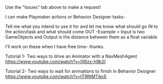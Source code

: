 Use the "Issues" tab above to make a request!

I can make Playmaker actions or Behavior Designer tasks-

Tell me what you intend to use it for and let me know what should go IN to the action/task and what should come OUT
  -Example = Input is two GameObjects and Output is the distance between them as a float variable
  
I'll work on these when I have free time- thanks.

Tutorial 1- Two ways to drive an Animator with a NavMeshAgent
https://www.youtube.com/watch?v=lX6zx-h9b2I

Tutorial 2- Two ways to wait for animations to finish in Behavior Designer
https://www.youtube.com/watch?v=tT9RtMTikcE
          
